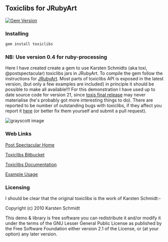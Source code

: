 ## Toxiclibs for JRubyArt
[![Gem Version](https://badge.fury.io/rb/toxiclibs.svg)](http://badge.fury.io/rb/toxiclibs)
### Installing
```bash
gem install toxiclibs
```

### NB: Use version 0.4 for ruby-processing

Here I have created create a gem to use Karsten Schmidts (aka toxi, @postspectacular) toxiclibs jars in JRubyArt. To compile the gem follow the instructions for [JRubyArt][]. Most parts of toxiclibs API is exposed in the latest version, (but only a few examples are included) in principle it should be possible to make all available!!! For this demonstration I have used up to date source code for version 21, since [toxis final release][] may never materialise (he's probably got more interesting things to do). There are reported to be number of outstanding bugs with toxiclibs, if they affect you report it [here][] (or better fix them yourself and submit a pull request).

![grayscott image](http://4.bp.blogspot.com/-d4MiL4_0Njk/VFJMv6VUicI/AAAAAAAAEgY/fFAfrXDxNXM/s400/grayscott.png)

### Web Links

[Post Spectacular Home][]

[Toxiclibs Bitbucket][]

[Toxiclibs Documentation][]

[Example Usage][]

### Licensing

I should be clear that the original toxiclibs is the work of Karsten Schmidt:-

Copyright (c) 2010 Karsten Schmidt
 
This demo & library is free software you can redistribute it and/or
modify it under the terms of the GNU Lesser General Public
License as published by the Free Software Foundation either
version 2.1 of the License, or (at your option) any later version.

[toxis final release]:http://hg.postspectacular.com/toxiclibs/issue/54/update-toxiclibs-for-processing-21
[JRubyArt]:https://github.com/ruby-processing/JRubyArt
[Post Spectacular Home]:http://postspectacular.com/
[Toxiclibs Bitbucket]:http://hg.postspectacular.com/
[Toxiclibs Documentation]:http://toxiclibs.org/
[Example Usage]:https://github.com/ruby-processing/toxicgem/tree/master/examples
[here]:https://github.com/ruby-processing/toxiclibs/issues
